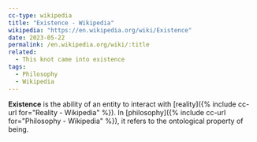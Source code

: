 ```yaml
---
cc-type: wikipedia
title: "Existence - Wikipedia"
wikipedia: "https://en.wikipedia.org/wiki/Existence"
date: 2023-05-22
permalink: /en.wikipedia.org/wiki/:title
related:
  - This knot came into existence
tags:
  - Philosophy
  - Wikipedia
---
```

**Existence** is the ability of an entity to interact with [reality]({% include cc-url for="Reality - Wikipedia" %}). In [philosophy]({% include cc-url for="Philosophy - Wikipedia" %}), it refers to the ontological property of being.
